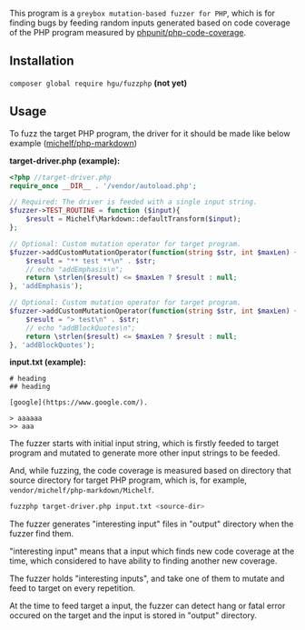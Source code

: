This program is a `greybox mutation-based fuzzer for PHP`, which is for finding bugs by feeding random inputs generated based on code coverage of the PHP program measured by [phpunit/php-code-coverage](https://github.com/sebastianbergmann/php-code-coverage).


## Installation

`composer global require hgu/fuzzphp` **(not yet)**

## Usage

To fuzz the target PHP program, the driver for it should be made like below example ([michelf/php-markdown](https://github.com/michelf/php-markdown))

**target-driver.php (example):**

```php
<?php //target-driver.php
require_once __DIR__ . '/vendor/autoload.php';

// Required: The driver is feeded with a single input string.
$fuzzer->TEST_ROUTINE = function ($input){
    $result = Michelf\Markdown::defaultTransform($input);
};

// Optional: Custom mutation operator for target program.
$fuzzer->addCustomMutationOperator(function(string $str, int $maxLen) {
    $result = "** test **\n" . $str;
    // echo "addEmphasis\n";
    return \strlen($result) <= $maxLen ? $result : null;
}, 'addEmphasis');

// Optional: Custom mutation operator for target program.
$fuzzer->addCustomMutationOperator(function(string $str, int $maxLen) {
    $result = "> test\n" . $str;
    // echo "addBlockQuotes\n";
    return \strlen($result) <= $maxLen ? $result : null;
}, 'addBlockQuotes');
```

**input.txt (example):**

```
# heading
## heading

[google](https://www.google.com/).

> aaaaaa
>> aaa
```

The fuzzer starts with initial input string, which is firstly feeded to target program and mutated to generate more other input strings to be feeded. 

And, while fuzzing, the code coverage is measured based on <source-dir> directory that source directory for target PHP program, which is, for example, `vendor/michelf/php-markdown/Michelf`.

```bash
fuzzphp target-driver.php input.txt <source-dir>
```

The fuzzer generates "interesting input" files in "output" directory when the fuzzer find them. 

"interesting input" means that a input which finds new code coverage at the time, which considered to have ability to finding another new coverage. 

The fuzzer holds "interesting inputs", and take one of them to mutate and feed to target on every repetition. 

At the time to feed target a input,  the fuzzer can detect hang or fatal error occured on the target and the input is stored in "output" directory.
